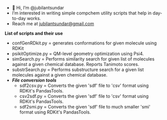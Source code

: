 - 👋 Hi, I’m @jubilantsundar
- I’m interested in writing simple compchem utility scripts that help in day-to-day works.
- Reach me at jubilantsundar@gmail.com

**List of scripts and their use**
 - confGenRDkit.py = generates conformations for given molecule using RDKit
 - psikitOptimize.py = QM-level geometry optimization using Psi4.
 - simSearch.py = Performs similarity search for given list of molecules against a given chemical database. Reports Tanimoto scores.
 - substrSearch.py = Performs substructure search for a given list molecules against a given chemical database.
 - ***File conversion tools***
   - sdf2csv.py = Converts the given 'sdf' file to 'csv' format using RDKit's PandasTools.
   - csv2sdf.py = Converts the given 'sdf' file to 'csv' format using RDKit's PandasTools.
   - sdf2smi.py = Converts the given 'sdf' file to much smaller 'smi' format using RDKit's PandasTools.

<!---
jubilantsundar/jubilantsundar is a ✨ special ✨ repository because its `README.md` (this file) appears on your GitHub profile.
You can click the Preview link to take a look at your changes.
--->
